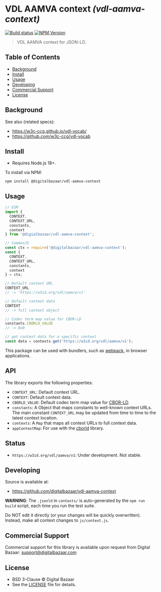 # VDL AAMVA context _(vdl-aamva-context)_

[![Build status](https://img.shields.io/github/actions/workflow/status/digitalbazaar/vdl-aamva-context/main.yaml)](https://github.com/digitalbazaar/vdl-aamva-context/actions/workflow/main.yaml)
[![NPM Version](https://img.shields.io/npm/v/@digitalbazaar/vdl-aamva-context.svg)](https://npm.im/@digitalbazaar/vdl-aamva-context)

> VDL AAMVA context for JSON-LD.

## Table of Contents

- [Background](#background)
- [Install](#install)
- [Usage](#usage)
- [Developing](#developing)
- [Commercial Support](#commercial-support)
- [License](#license)

## Background

See also (related specs):

* https://w3c-ccg.github.io/vdl-vocab/
* https://github.com/w3c-ccg/vdl-vocab

## Install

- Requires Node.js 18+.

To install via NPM:

```
npm install @digitalbazaar/vdl-aamva-context
```

## Usage

```js
// ESM
import {
  CONTEXT,
  CONTEXT_URL,
  constants,
  context
} from '@digialbazaar/vdl-aamva-context';

// CommonJS
const ctx = require('@digitalbazaar/vdl-aamva-context');
const {
  CONTEXT,
  CONTEXT_URL,
  constants,
  context
} = ctx;

// Default context URL
CONTEXT_URL
// -> 'https://w3id.org/vdl/aamva/v1'

// Default context data
CONTEXT
// -> full context object

// Codec term map value for CBOR-LD
constants.CBORLD_VALUE
// -> 0x0

// get context data for a specific context
const data = contexts.get('https://w3id.org/vdl/aamva/v1');
```

This package can be used with bundlers, such as [webpack][], in browser
applications.

## API

The library exports the following properties:
- `CONTEXT_URL`: Default context URL.
- `CONTEXT`: Default context data.
- `CBORLD_VALUE`: Default codec term map value for [CBOR-LD][].
- `constants`: A Object that maps constants to well-known context URLs. The
  main constant `CONTEXT_URL` may be updated from time to time to the
  latest context location.
- `contexts`: A `Map` that maps all context URLs to full context data.
- `appContextMap`: For use with the [cborld][] library.

## Status

- `https://w3id.org/vdl/aamva/v1`: Under development. Not stable.

## Developing

Source is available at:
- https://github.com/digitalbazaar/vdl-aamva-context

**WARNING**: The `.jsonld` in `contexts/` is auto-generated by the `npm run
build` script, each time you run the test suite.

Do NOT edit it directly (or your changes will be quickly overwritten).
Instead, make all context changes to `js/context.js`.

## Commercial Support

Commercial support for this library is available upon request from
Digital Bazaar: support@digitalbazaar.com

## License

- BSD 3-Clause © Digital Bazaar
- See the [LICENSE](./LICENSE) file for details.

[CBOR-LD]: https://digitalbazaar.github.io/cbor-ld-spec/
[cborld]: https://github.com/digitalbazaar/cborld
[webpack]: https://webpack.js.org/
